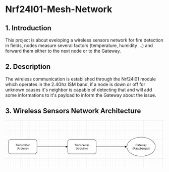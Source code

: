 # Nrf24l01-Mesh-Network

## 1. Introduction
This project is about eveloping a wireless sensors network for fire detection in fields, nodes measure several factors (temperature, humidity ...) and forward them either to the next node or to the Gateway.

## 2. Description
The wireless communication is established through the Nrf24l01 module which operates in the 2.4Ghz ISM band, if a node is down or off for unknown causes it's neighbor is capable of detecting that and will add some informations to it's payload to inform the Gateway about the issue.

## 3. Wireless Sensors Network Architecture
![](images/Network_Architecture.jpg)
